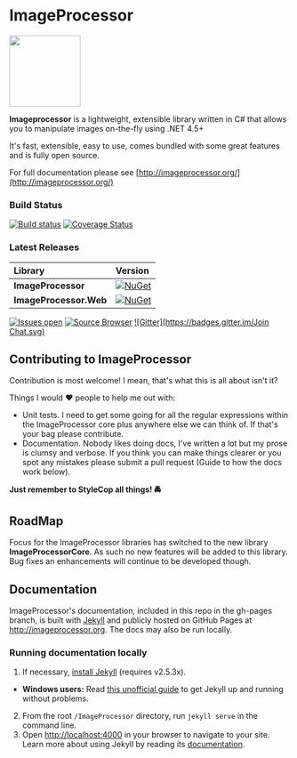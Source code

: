 # ImageProcessor

<img src="https://raw.githubusercontent.com/JimBobSquarePants/ImageProcessor/Core/build/icons/imageprocessor-logo-512.png" width="128" height="128"/>

**Imageprocessor** is a lightweight, extensible library written in C# that allows you to manipulate images on-the-fly using .NET 4.5+

It's fast, extensible, easy to use, comes bundled with some great features and is fully open source.

For full documentation please see [http://imageprocessor.org/](http://imageprocessor.org/)

### Build Status

[![Build status](https://ci.appveyor.com/api/projects/status/8ypr7527dnao04yr/branch/Framework?svg=true)](https://ci.appveyor.com/project/JamesSouth/imageprocessor/branch/Framework)
[![Coverage Status](https://coveralls.io/repos/JimBobSquarePants/ImageProcessor/badge.svg?branch=V2&service=github)](https://coveralls.io/r/JimBobSquarePants/ImageProcessor?branch=Framework)

### Latest Releases
|Library           |Version           |
|:-----------------|:-----------------|
|**ImageProcessor**|[![NuGet](https://buildstats.info/nuget/ImageProcessor)](https://www.nuget.org/packages/ImageProcessor)|
|**ImageProcessor.Web**|[![NuGet](https://buildstats.info/nuget/ImageProcessor.Web)](https://www.nuget.org/packages/ImageProcessor.Web)|

[![Issues open](http://img.shields.io/github/issues-raw/JimBobSquarePants/imageprocessor.svg)](https://huboard.com/JimBobSquarePants/ImageProcessor/)
[![Source Browser](https://img.shields.io/badge/Browse-Source-green.svg)](http://sourcebrowser.io/Browse/JimBobSquarePants/ImageProcessor/)
[![Gitter](https://badges.gitter.im/Join Chat.svg)](https://gitter.im/JimBobSquarePants/ImageProcessor?utm_source=badge&utm_medium=badge&utm_campaign=pr-badge&utm_content=badge)

## Contributing to ImageProcessor
Contribution is most welcome! I mean, that's what this is all about isn't it?

Things I would :heart: people to help me out with:

 - Unit tests. I need to get some going for all the regular expressions within the ImageProcessor core plus anywhere else we can think of. If that's your bag please contribute.
 - Documentation. Nobody likes doing docs, I've written a lot but my prose is clumsy and verbose. If you think you can make things clearer or you spot any mistakes please submit a pull request (Guide to how the docs work below).

**Just remember to StyleCop all things! :oncoming_police_car:**

## RoadMap
Focus for the ImageProcessor libraries has switched to the new library **ImageProcessorCore**. As such no new features will be added to this library. Bug fixes an enhancements will continue to be developed though. 

## Documentation

ImageProcessor's documentation, included in this repo in the gh-pages branch, is built with [Jekyll](http://jekyllrb.com) and publicly hosted on GitHub Pages at <http://imageprocessor.org>. The docs may also be run locally.

### Running documentation locally
1. If necessary, [install Jekyll](http://jekyllrb.com/docs/installation) (requires v2.5.3x).
  - **Windows users:** Read [this unofficial guide](https://github.com/juthilo/run-jekyll-on-windows/) to get Jekyll up and running without problems. 
2. From the root `/ImageProcessor` directory, run `jekyll serve` in the command line.
3. Open <http://localhost:4000> in your browser to navigate to your site.
Learn more about using Jekyll by reading its [documentation](http://jekyllrb.com/docs/home/).
